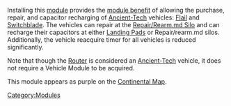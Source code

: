 Installing this [module](modules.md "wikilink") provides the [module
benefit](module_benefit.md "wikilink") of allowing the purchase, repair,
and capacitor recharging of [Ancient-Tech](Ancient-Tech.md "wikilink")
vehicles: [Flail](Flail.md "wikilink") and
[Switchblade](Switchblade.md "wikilink"). The vehicles can repair at the
[Repair/Rearm.md Silo](Repair/Rearm_Silo.md "wikilink") and can recharge their
capacitors at either [Landing Pads](Landing_Pad.md "wikilink") or
Repair/rearm.md silos. Additionally, the vehicle reacquire timer for all
vehicles is reduced significantly.

Note that though the [Router](Router.md "wikilink") is considered an
[Ancient-Tech](Ancient-Tech.md "wikilink") vehicle, it does not require a
Vehicle Module to be acquired.

This module appears as purple on the [Continental
Map](Continental_Map.md "wikilink").

[Category:Modules](Category:Modules.md "wikilink")
